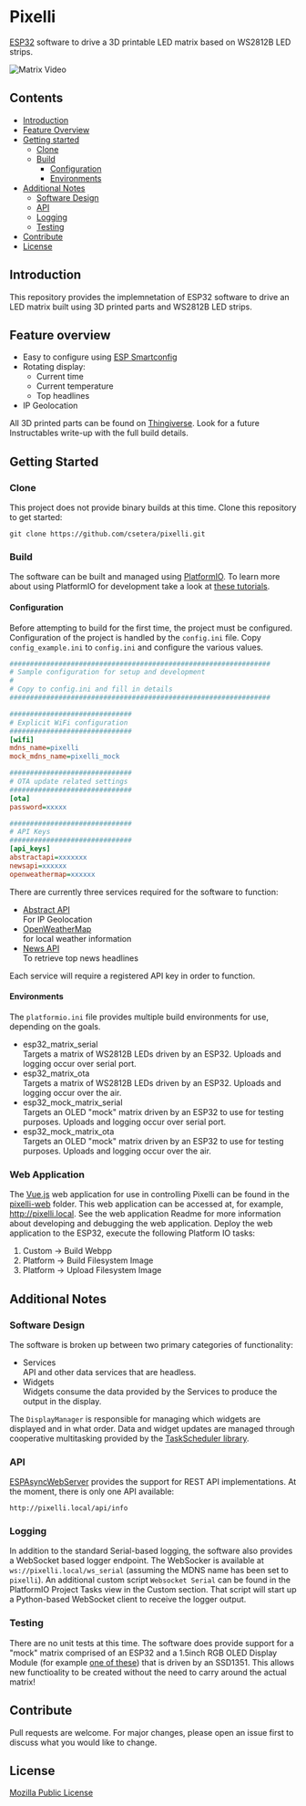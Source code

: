 # Pixelli

[ESP32](https://www.espressif.com/en/products/socs/esp32) software to drive a 3D printable LED matrix based on WS2812B LED strips.

![Matrix Video](docs/matrix-1500.gif)

## Contents

* [Introduction](#introduction)
* [Feature Overview](#feature-overview)
* [Getting started](#getting-started)
    * [Clone](#clone)
    * [Build](#build)
        * [Configuration](#configuration)
        * [Environments](#environments)
* [Additional Notes](#additional-notes)
    * [Software Design](#software-design)
    * [API](#api)
    * [Logging](#logging)
    * [Testing](#testing)
* [Contribute](#contribute)
* [License](#license)

## Introduction

This repository provides the implemnetation of ESP32 software to drive an LED matrix built using 3D printed parts and WS2812B LED strips.

## Feature overview

*   Easy to configure using [ESP Smartconfig](https://docs.espressif.com/projects/esp-idf/en/latest/esp32/api-reference/network/esp_smartconfig.html)
*   Rotating display:
    * Current time
    * Current temperature
    * Top headlines
*   IP Geolocation


All 3D printed parts can be found on [Thingiverse](https://www.thingiverse.com/thing:5761343).  Look for a future Instructables write-up with the full build details.

## Getting Started

### Clone

This project does not provide binary builds at this time.  Clone this repository to get started:

```
git clone https://github.com/csetera/pixelli.git
```

### Build

The software can be built and managed using [PlatformIO](https://platformio.org/).  To learn more about using PlatformIO for development take a look at [these tutorials](https://docs.platformio.org/en/stable/tutorials/index.html).

#### Configuration

Before attempting to build for the first time, the project must be configured.  Configuration of the project is handled by the `config.ini` file.  Copy `config_example.ini` to `config.ini` and configure the various values.

```ini
################################################################
# Sample configuration for setup and development
#
# Copy to config.ini and fill in details
################################################################

##############################
# Explicit WiFi configuration
##############################
[wifi]
mdns_name=pixelli
mock_mdns_name=pixelli_mock

##############################
# OTA update related settings
##############################
[ota]
password=xxxxx

##############################
# API Keys
##############################
[api_keys]
abstractapi=xxxxxxx
newsapi=xxxxxx
openweathermap=xxxxxx
```

There are currently three services required for the software to function:

* [Abstract API](https://app.abstractapi.com/) <br/> For IP Geolocation
* [OpenWeatherMap](https://openweathermap.org/) <br /> for local weather information
* [News API](https://newsapi.org/) <br/> To retrieve top news headlines

Each service will require a registered API key in order to function.

#### Environments

The `platformio.ini` file provides multiple build environments for use, depending on the goals.

* esp32_matrix_serial <br/> Targets a matrix of WS2812B LEDs driven by an ESP32.  Uploads and logging occur over serial port.
* esp32_matrix_ota <br/> Targets a matrix of WS2812B LEDs driven by an ESP32.  Uploads and logging occur over the air.
* esp32_mock_matrix_serial <br/> Targets an OLED "mock" matrix driven by an ESP32 to use for testing purposes.  Uploads and logging occur over serial port.
* esp32_mock_matrix_ota <br/> Targets an OLED "mock" matrix driven by an ESP32 to use for testing purposes.  Uploads and logging occur over the air.

### Web Application

The [Vue.js](https://vuejs.org/) web application for use in controlling Pixelli can be found in the [pixelli-web](pixelli-web/README.md) folder.  This web application can be accessed at, for example, http://pixelli.local.  See the web application Readme for more information about developing and debugging the web application.  Deploy the web application to the ESP32, execute the following Platform IO tasks:
1. Custom -> Build Webpp
1. Platform -> Build Filesystem Image
1. Platform -> Upload Filesystem Image

## Additional Notes

### Software Design

The software is broken up between two primary categories of functionality:

* Services <br/> API and other data services that are headless.
* Widgets <br/> Widgets consume the data provided by the Services to produce the output in the display.

The `DisplayManager` is responsible for managing which widgets are displayed and in what order.  Data and widget updates are managed through cooperative multitasking provided by the [TaskScheduler library](https://github.com/arkhipenko/TaskScheduler).

### API

[ESPAsyncWebServer](https://github.com/me-no-dev/ESPAsyncWebServer) provides the support for REST API implementations.  At the moment, there is only one API available:

```
http://pixelli.local/api/info
```

### Logging

In addition to the standard Serial-based logging, the software also provides a WebSocket based logger endpoint.  The WebSocker is available at `ws://pixelli.local/ws_serial` (assuming the MDNS name has been set to `pixelli`).  An additional custom script `Websocket Serial` can be found in the PlatformIO Project Tasks view in the Custom section.  That script will start up a Python-based WebSocket client to receive the logger output.

### Testing

There are no unit tests at this time.  The software does provide support for a "mock" matrix comprised of an ESP32 and a 1.5inch RGB OLED Display Module (for example [one of these](https://www.amazon.com/gp/product/B07V579YK2/ref=ppx_yo_dt_b_search_asin_title?ie=UTF8&th=1)) that is driven by an SSD1351.  This allows new functioality to be created without the need to carry around the actual matrix!

## Contribute

Pull requests are welcome. For major changes, please open an issue first to discuss what you would like to change.

## License
[Mozilla Public License](https://choosealicense.com/licenses/mit/)
